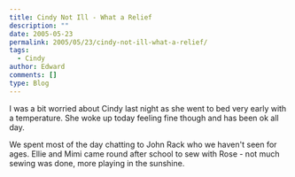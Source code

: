 ```yaml
---
title: Cindy Not Ill - What a Relief
description: ""
date: 2005-05-23
permalink: 2005/05/23/cindy-not-ill-what-a-relief/
tags:
  - Cindy
author: Edward
comments: []
type: Blog
---
```


I was a bit worried about Cindy last night as she went to bed very early
with a temperature. She woke up today feeling fine though and has been
ok all day.

We spent most of the day chatting to John Rack who we haven\'t seen for
ages. Ellie and Mimi came round after school to sew with Rose - not much
sewing was done, more playing in the sunshine.

